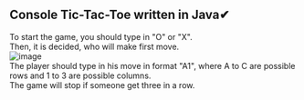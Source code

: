 ## Console Tic-Tac-Toe written in Java✔
To start the game, you should type in "O" or "X".  
Then, it is decided, who will make first move.  
![image](https://user-images.githubusercontent.com/103960072/169015321-c3e58dcf-5d40-45d0-8982-ed3f80eca6bd.png)  
The player should type in his move in format "A1", where A to C are possible rows and 1 to 3 are possible columns.  
The game will stop if someone get three in a row.
